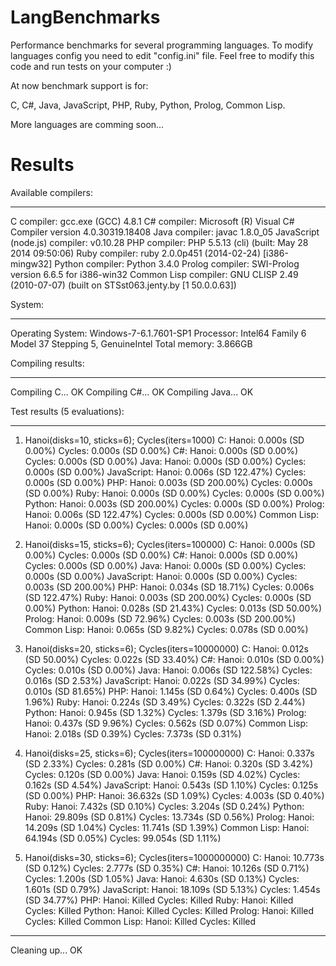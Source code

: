 LangBenchmarks
==============

Performance benchmarks for several programming languages. To modify languages config you need to edit "config.ini" file. Feel free to modify this code and run tests on your computer :)

At now benchmark support is for:

C, C#, Java, JavaScript, PHP, Ruby, Python, Prolog, Common Lisp.

More languages are comming soon...

Results
=======

Available compilers:
************************************************************
C compiler: gcc.exe (GCC) 4.8.1
C# compiler: Microsoft (R) Visual C# Compiler version 4.0.30319.18408
Java compiler: javac 1.8.0_05
JavaScript (node.js) compiler: v0.10.28
PHP compiler: PHP 5.5.13 (cli) (built: May 28 2014 09:50:06)
Ruby compiler: ruby 2.0.0p451 (2014-02-24) [i386-mingw32]
Python compiler: Python 3.4.0
Prolog compiler: SWI-Prolog version 6.6.5 for i386-win32
Common Lisp compiler: GNU CLISP 2.49 (2010-07-07) (built on STSst063.jenty.by [1
50.0.0.63])

System:
************************************************************
Operating System: Windows-7-6.1.7601-SP1
Processor: Intel64 Family 6 Model 37 Stepping 5, GenuineIntel
Total memory: 3.866GB

Compiling results:
************************************************************
Compiling C... OK
Compiling C#... OK
Compiling Java... OK

Test results (5 evaluations):
************************************************************
1. Hanoi(disks=10, sticks=6); Cycles(iters=1000)
  C:
    Hanoi: 0.000s (SD 0.00%)
    Cycles: 0.000s (SD 0.00%)
  C#:
    Hanoi: 0.000s (SD 0.00%)
    Cycles: 0.000s (SD 0.00%)
  Java:
    Hanoi: 0.000s (SD 0.00%)
    Cycles: 0.000s (SD 0.00%)
  JavaScript:
    Hanoi: 0.006s (SD 122.47%)
    Cycles: 0.000s (SD 0.00%)
  PHP:
    Hanoi: 0.003s (SD 200.00%)
    Cycles: 0.000s (SD 0.00%)
  Ruby:
    Hanoi: 0.000s (SD 0.00%)
    Cycles: 0.000s (SD 0.00%)
  Python:
    Hanoi: 0.003s (SD 200.00%)
    Cycles: 0.000s (SD 0.00%)
  Prolog:
    Hanoi: 0.006s (SD 122.47%)
    Cycles: 0.000s (SD 0.00%)
  Common Lisp:
    Hanoi: 0.000s (SD 0.00%)
    Cycles: 0.000s (SD 0.00%)

2. Hanoi(disks=15, sticks=6); Cycles(iters=100000)
  C:
    Hanoi: 0.000s (SD 0.00%)
    Cycles: 0.000s (SD 0.00%)
  C#:
    Hanoi: 0.000s (SD 0.00%)
    Cycles: 0.000s (SD 0.00%)
  Java:
    Hanoi: 0.000s (SD 0.00%)
    Cycles: 0.000s (SD 0.00%)
  JavaScript:
    Hanoi: 0.000s (SD 0.00%)
    Cycles: 0.003s (SD 200.00%)
  PHP:
    Hanoi: 0.034s (SD 18.71%)
    Cycles: 0.006s (SD 122.47%)
  Ruby:
    Hanoi: 0.003s (SD 200.00%)
    Cycles: 0.000s (SD 0.00%)
  Python:
    Hanoi: 0.028s (SD 21.43%)
    Cycles: 0.013s (SD 50.00%)
  Prolog:
    Hanoi: 0.009s (SD 72.96%)
    Cycles: 0.003s (SD 200.00%)
  Common Lisp:
    Hanoi: 0.065s (SD 9.82%)
    Cycles: 0.078s (SD 0.00%)

3. Hanoi(disks=20, sticks=6); Cycles(iters=10000000)
  C:
    Hanoi: 0.012s (SD 50.00%)
    Cycles: 0.022s (SD 33.40%)
  C#:
    Hanoi: 0.010s (SD 0.00%)
    Cycles: 0.010s (SD 0.00%)
  Java:
    Hanoi: 0.006s (SD 122.58%)
    Cycles: 0.016s (SD 2.53%)
  JavaScript:
    Hanoi: 0.022s (SD 34.99%)
    Cycles: 0.010s (SD 81.65%)
  PHP:
    Hanoi: 1.145s (SD 0.64%)
    Cycles: 0.400s (SD 1.96%)
  Ruby:
    Hanoi: 0.224s (SD 3.49%)
    Cycles: 0.322s (SD 2.44%)
  Python:
    Hanoi: 0.945s (SD 1.32%)
    Cycles: 1.379s (SD 3.16%)
  Prolog:
    Hanoi: 0.437s (SD 9.96%)
    Cycles: 0.562s (SD 0.07%)
  Common Lisp:
    Hanoi: 2.018s (SD 0.39%)
    Cycles: 7.373s (SD 0.31%)

4. Hanoi(disks=25, sticks=6); Cycles(iters=100000000)
  C:
    Hanoi: 0.337s (SD 2.33%)
    Cycles: 0.281s (SD 0.00%)
  C#:
    Hanoi: 0.320s (SD 3.42%)
    Cycles: 0.120s (SD 0.00%)
  Java:
    Hanoi: 0.159s (SD 4.02%)
    Cycles: 0.162s (SD 4.54%)
  JavaScript:
    Hanoi: 0.543s (SD 1.10%)
    Cycles: 0.125s (SD 0.00%)
  PHP:
    Hanoi: 36.632s (SD 1.09%)
    Cycles: 4.003s (SD 0.40%)
  Ruby:
    Hanoi: 7.432s (SD 0.10%)
    Cycles: 3.204s (SD 0.24%)
  Python:
    Hanoi: 29.809s (SD 0.81%)
    Cycles: 13.734s (SD 0.56%)
  Prolog:
    Hanoi: 14.209s (SD 1.04%)
    Cycles: 11.741s (SD 1.39%)
  Common Lisp:
    Hanoi: 64.194s (SD 0.05%)
    Cycles: 99.054s (SD 1.11%)

5. Hanoi(disks=30, sticks=6); Cycles(iters=1000000000)
  C:
    Hanoi: 10.773s (SD 0.12%)
    Cycles: 2.777s (SD 0.35%)
  C#:
    Hanoi: 10.126s (SD 0.71%)
    Cycles: 1.200s (SD 1.05%)
  Java:
    Hanoi: 4.630s (SD 0.13%)
    Cycles: 1.601s (SD 0.79%)
  JavaScript:
    Hanoi: 18.109s (SD 5.13%)
    Cycles: 1.454s (SD 34.77%)
  PHP:
    Hanoi: Killed
    Cycles: Killed
  Ruby:
    Hanoi: Killed
    Cycles: Killed
  Python:
    Hanoi: Killed
    Cycles: Killed
  Prolog:
    Hanoi: Killed
    Cycles: Killed
  Common Lisp:
    Hanoi: Killed
    Cycles: Killed

************************************************************
Cleaning up... OK
